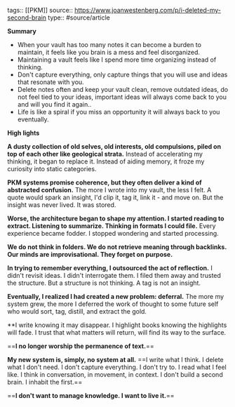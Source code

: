 tags:: [[PKM]]
source:: https://www.joanwestenberg.com/p/i-deleted-my-second-brain
type:: #source/article

**Summary**
- When your vault has too many notes it can become a burden to maintain, it feels like you brain is a mess and feel disorganized. 
- Maintaining a vault feels like I spend more time organizing instead of thinking.
- Don't capture everything, only capture things that you will use and ideas that  resonate with you.
- Delete notes often and keep your vault clean, remove outdated ideas, do not feel tied to your ideas, important ideas will always come back to you and will you find it again..
- Life is like a spiral if you miss an opportunity it will always back to you eventually.

**High lights**

**A dusty collection of old selves, old interests, old compulsions, piled on top of each other like geological strata.** Instead of accelerating my thinking, it began to replace it. Instead of aiding memory, it froze my curiosity into static categories.

**PKM systems promise coherence, but they often deliver a kind of abstracted confusion.** The more I wrote into my vault, the less I felt. A quote would spark an insight, I'd clip it, tag it, link it - and move on. But the insight was never lived. It was stored.

**Worse, the architecture began to shape my attention. I started reading to extract. Listening to summarize. Thinking in formats I could file.** Every experience became fodder. I stopped wondering and started processing.

**We do not think in folders. We do not retrieve meaning through backlinks. Our minds are improvisational. They forget on purpose.**

**In trying to remember everything, I outsourced the act of reflection.** I didn't revisit ideas. I didn't interrogate them. I filed them away and trusted the structure. But a structure is not thinking. A tag is not an insight.

**Eventually, I realized I had created a new problem: deferral.** The more my system grew, the more I deferred the work of thought to some future self who would sort, tag, distill, and extract the gold.

**I write knowing it may disappear. I highlight books knowing the highlights will fade. I trust that what matters will return, will find its way to the surface. 

==**I no longer worship the permanence of text.**==

**My new system is, simply, no system at all.** ==I write what I think. I delete what I don't need. I don't capture everything. I don't try to. I read what I feel like. I think in conversation, in movement, in context. I don't build a second brain. I inhabit the first.==

==**I don't want to manage knowledge. I want to live it.**==
